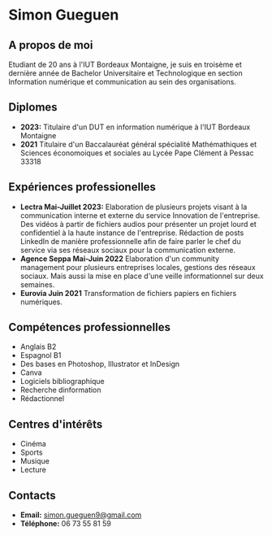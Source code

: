 # Simon Gueguen 

## A propos de moi 
Etudiant de 20 ans à l'IUT Bordeaux Montaigne, je suis en troisème et dernière année de Bachelor Universitaire et Technologique en section Information numérique et communication au sein des organisations. 

## Diplomes 
- **2023:** Titulaire d'un DUT en information numérique à l'IUT Bordeaux Montaigne
- **2021** Titulaire d'un Baccalauréat général spécialité Mathémathiques et Sciences économoiques et sociales au Lycée Pape Clément à Pessac 33318

## Expériences professionelles
- **Lectra Mai-Juillet 2023:** Elaboration de plusieurs projets visant à la communication interne et externe du service Innovation de l'entreprise. Des vidéos à partir de fichiers audios pour présenter un projet lourd et confidentiel à la haute instance de l'entreprise. Rédaction de posts LinkedIn de manière professionnelle afin de faire parler le chef du service via ses réseaux sociaux pour la communication externe.
- **Agence Seppa Mai-Juin 2022** Elaboration d'un community management pour plusieurs entreprises locales, gestions des réseaux sociaux. Mais aussi la mise en place d'une veille informationnel sur deux semaines.
- **Eurovia Juin 2021** Transformation de fichiers papiers en fichiers numériques.

## Compétences professionnelles 
- Anglais B2
- Espagnol B1
- Des bases en Photoshop, Illustrator et InDesign
- Canva
- Logiciels bibliographique
- Recherche dinformation
- Rédactionnel

## Centres d'intérêts 
- Cinéma
- Sports
- Musique
- Lecture

## Contacts 
- **Email:** simon.gueguen9@gmail.com
- **Téléphone:** 06 73 55 81 59
